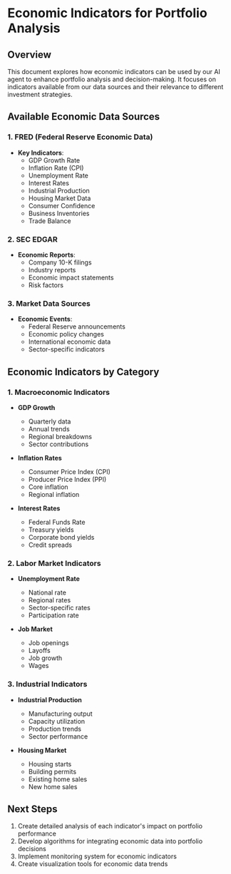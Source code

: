 # Economic Indicators for Portfolio Analysis

## Overview
This document explores how economic indicators can be used by our AI agent to enhance portfolio analysis and decision-making. It focuses on indicators available from our data sources and their relevance to different investment strategies.

## Available Economic Data Sources

### 1. FRED (Federal Reserve Economic Data)
- **Key Indicators**:
  - GDP Growth Rate
  - Inflation Rate (CPI)
  - Unemployment Rate
  - Interest Rates
  - Industrial Production
  - Housing Market Data
  - Consumer Confidence
  - Business Inventories
  - Trade Balance

### 2. SEC EDGAR
- **Economic Reports**:
  - Company 10-K filings
  - Industry reports
  - Economic impact statements
  - Risk factors

### 3. Market Data Sources
- **Economic Events**:
  - Federal Reserve announcements
  - Economic policy changes
  - International economic data
  - Sector-specific indicators

## Economic Indicators by Category

### 1. Macroeconomic Indicators
- **GDP Growth**
  - Quarterly data
  - Annual trends
  - Regional breakdowns
  - Sector contributions

- **Inflation Rates**
  - Consumer Price Index (CPI)
  - Producer Price Index (PPI)
  - Core inflation
  - Regional inflation

- **Interest Rates**
  - Federal Funds Rate
  - Treasury yields
  - Corporate bond yields
  - Credit spreads

### 2. Labor Market Indicators
- **Unemployment Rate**
  - National rate
  - Regional rates
  - Sector-specific rates
  - Participation rate

- **Job Market**
  - Job openings
  - Layoffs
  - Job growth
  - Wages

### 3. Industrial Indicators
- **Industrial Production**
  - Manufacturing output
  - Capacity utilization
  - Production trends
  - Sector performance

- **Housing Market**
  - Housing starts
  - Building permits
  - Existing home sales
  - New home sales

## Next Steps
1. Create detailed analysis of each indicator's impact on portfolio performance
2. Develop algorithms for integrating economic data into portfolio decisions
3. Implement monitoring system for economic indicators
4. Create visualization tools for economic data trends
